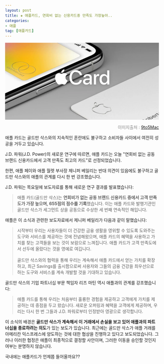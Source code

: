 ```yaml
---
layout: post  
title: ✚ 애플카드, 연회비 없는 신용카드중 만족도 가장높아..
categories:
- 애플
tag: [애플카드]
---
```


<div class="markdown-image">
<img src="/assets/article_images/2023-08-18-apple-card/1.jpg" alt="" align="middle"/><p style="text-align:right;  color:#878787"> 이미지출처 : <a href="https://9to5mac.com/2023/08/17/apple-card-customer-satisfaction-goldman-sachs/"> 9to5Mac </a></p> </div>

<p class="drop-korean">
애플 카드는 골드만 삭스와의 지속적인 혼란에도 불구하고 소비자들 사이에서 여전히 성공을 거두고 있습니다.
</p>
 J.D. 파워(J.D. Power)의 새로운 연구에 따르면, 애플 카드는 오늘 "연회비 없는 공동 브랜드 신용카드에서 고객 만족도 최고의 카드"로 선정되었습니다.

한편, 애플 페이와 애플 월렛 부사장 제니퍼 베일리는 반대 의견이 있음에도 불구하고 골드만 삭스와의 애플의 관계를 다시 한 번 강조했습니다.

J.D. 파워는 목요일에 보도자료를 통해 새로운 연구 결과를 발표했습니다:

>애플 카드(골드만 삭스)는 **연회비가 없는 공동 브랜드 신용카드 중에서 고객 만족도가 가장 높으며, 655점의 점수를 기록**했습니다. 이는 애플 카드와 발행기관인 골드만 삭스가 세그먼트 상을 공동으로 수상한 세 번째 연속적인 해입니다.

애플은 이 소식과 관련한 보도자료에서 제니퍼 베일리가 다음과 같이 말했습니다:

>시작부터 우리는 사용자들이 더 건강한 금융 생활을 영위할 수 있도록 도와주는 도구와 서비스를 제공하는 것에 전념해왔으며, 애플 카드의 혜택을 사용하고 가치를 찾는 고객들을 보는 것이 보람으로 느껴집니다. 애플 카드가 고객 만족도에서 선두에 올랐다는 것을 영예로 여깁니다.
><br><br>
>골드만 삭스와의 협력을 통해 우리는 계속해서 애플 카드에서 얻는 가치를 확장하고, 최근 Savings를 출시함으로써 사용자와 그들의 금융 건강을 최우선으로 하는 도구와 서비스를 계속 개발할 것을 기대하고 있습니다.

골드만 삭스의 기업 파트너십 부문 책임자 리즈 마틴 역시 애플과의 관계를 강조했습니다:

>애플 카드를 통해 우리는 처음부터 훌륭한 경험을 제공하고 고객에게 가치를 제공하는 데 중점을 두고 왔습니다. 새로운 오퍼링과 혜택을 고객에게 제공하며, 우리는 다시 한 번 그들과 J.D. 파워로부터 인정받아 영광으로 생각합니다.

이 소식의 배경은 **골드만 삭스가 계속해서 이 거래에서 손실을 보고 있어 애플과의 파트너십을 종료하려는 의도**가 있는 보도가 있습니다. 최근에는 골드만 삭스가 애플 거래를 아메리칸 익스프레스에 양도하는 것에 대한 협상을 진행하고 있다고 보도되었습니다. 그러나 이러한 협정은 애플이 최종적으로 결정할 사안이며, 그러한 이동을 승인할 것인지 여부는 분명하지 않습니다.

국내에는 애플카드가 언제쯤 들어올까요??